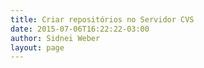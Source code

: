 ```yaml
---
title: Criar repositórios no Servidor CVS
date: 2015-07-06T16:22:22-03:00
author: Sidnei Weber
layout: page
---
```

<script src="https://gist.github.com/sidneiweber/d23e23e9436918291a58.js"></script>
